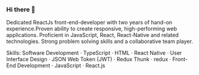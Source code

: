 ### Hi there 👋
Dedicated ReactJs front-end-developer with two years of hand-on experience.Proven ability to create responsive, high-performing web applications. 
Proficient in JavaScript, React, React-Native and related technologies. 
Strong problem solving skills and a collaborative team player.

Skills: Software Development · TypeScript · HTML · React Native · User Interface Design · JSON Web Token (JWT) · Redux Thunk · redux · Front-End Development · JavaScript · React.js
